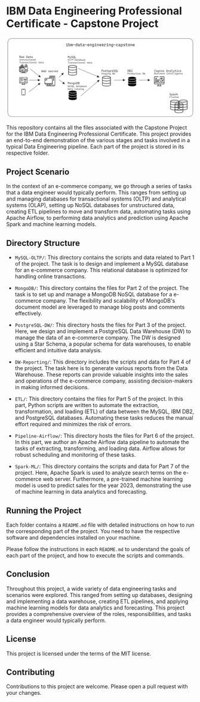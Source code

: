 # IBM Data Engineering Professional Certificate - Capstone Project

![capstone-project.png](https://github.com/danielmschaves/ibm-data-engineering-capstone/blob/main/capstone-project.png?raw=true)

This repository contains all the files associated with the Capstone Project for the IBM Data Engineering Professional Certificate. This project provides an end-to-end demonstration of the various stages and tasks involved in a typical Data Engineering pipeline. Each part of the project is stored in its respective folder.

## Project Scenario

In the context of an e-commerce company, we go through a series of tasks that a data engineer would typically perform. This ranges from setting up and managing databases for transactional systems (OLTP) and analytical systems (OLAP), setting up NoSQL databases for unstructured data, creating ETL pipelines to move and transform data, automating tasks using Apache Airflow, to performing data analytics and prediction using Apache Spark and machine learning models.

## Directory Structure

- `MySQL-OLTP/`: This directory contains the scripts and data related to Part 1 of the project. The task is to design and implement a MySQL database for an e-commerce company. This relational database is optimized for handling online transactions.

- `MongoDB/`: This directory contains the files for Part 2 of the project. The task is to set up and manage a MongoDB NoSQL database for a e-commerce company. The flexibility and scalability of MongoDB's document model are leveraged to manage blog posts and comments effectively.

- `PostgreSQL-DW/`: This directory hosts the files for Part 3 of the project. Here, we design and implement a PostgreSQL Data Warehouse (DW) to manage the data of an e-commerce company. The DW is designed using a Star Schema, a popular schema for data warehouses, to enable efficient and intuitive data analysis.

- `DW-Reporting/`: This directory includes the scripts and data for Part 4 of the project. The task here is to generate various reports from the Data Warehouse. These reports can provide valuable insights into the sales and operations of the e-commerce company, assisting decision-makers in making informed decisions.

- `ETL/`: This directory contains the files for Part 5 of the project. In this part, Python scripts are written to automate the extraction, transformation, and loading (ETL) of data between the MySQL, IBM DB2, and PostgreSQL databases. Automating these tasks reduces the manual effort required and minimizes the risk of errors.

- `Pipeline-Airflow/`: This directory hosts the files for Part 6 of the project. In this part, we author an Apache Airflow data pipeline to automate the tasks of extracting, transforming, and loading data. Airflow allows for robust scheduling and monitoring of these tasks.

- `Spark-ML/`: This directory contains the scripts and data for Part 7 of the project. Here, Apache Spark is used to analyze search terms on the e-commerce web server. Furthermore, a pre-trained machine learning model is used to predict sales for the year 2023, demonstrating the use of machine learning in data analytics and forecasting.

## Running the Project

Each folder contains a `README.md` file with detailed instructions on how to run the corresponding part of the project. You need to have the respective software and dependencies installed on your machine. 

Please follow the instructions in each `README.md` to understand the goals of each part of the project, and how to execute the scripts and commands.

## Conclusion

Throughout this project, a wide variety of data engineering tasks and scenarios were explored. This ranged from setting up databases, designing and implementing a data warehouse, creating ETL pipelines, and applying machine learning models for data analytics and forecasting. This project provides a comprehensive overview of the roles, responsibilities, and tasks a data engineer would typically perform.

## License

This project is licensed under the terms of the MIT license.

## Contributing

Contributions to this project are welcome. Please open a pull request with your changes.
